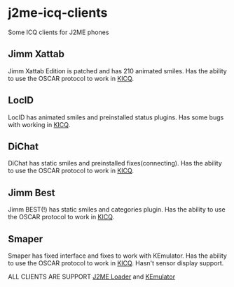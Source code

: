 # j2me-icq-clients
Some ICQ clients for J2ME phones

## Jimm Xattab 

Jimm Xattab Edition is patched and has 210 animated smiles. Has the ability to use the OSCAR protocol to work in [KICQ](https://pikabu.ru/story/icq_iz_2005_vstrechayte_kicq_8884523).

## LocID

LocID has animated smiles and preinstalled status plugins. Has some bugs with working in [KICQ](https://pikabu.ru/story/icq_iz_2005_vstrechayte_kicq_8884523).

## DiChat

DiChat has static smiles and preinstalled fixes(connecting). Has the ability to use the OSCAR protocol to work in [KICQ](https://pikabu.ru/story/icq_iz_2005_vstrechayte_kicq_8884523).

## Jimm Best

Jimm BEST(!) has static smiles and categories plugin. Has the ability to use the OSCAR protocol to work in [KICQ](https://pikabu.ru/story/icq_iz_2005_vstrechayte_kicq_8884523).

## Smaper

Smaper has fixed interface and fixes to work with KEmulator. Has the ability to use the OSCAR protocol to work in [KICQ](https://pikabu.ru/story/icq_iz_2005_vstrechayte_kicq_8884523). Hasn't sensor display support.


ALL CLIENTS ARE SUPPORT [J2ME Loader](https://play.google.com/store/apps/details?id=ru.playsoftware.j2meloader&hl=ru&gl=US&pli=1) and [KEmulator](https://4pda.to/forum/index.php?showtopic=99949)
